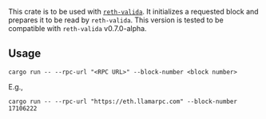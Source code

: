 This crate is to be used with [`reth-valida`](https://github.com/lita-xyz/reth-valida). It initializes a requested block and prepares it to be read by `reth-valida`. This version is tested to be compatible with `reth-valida` v0.7.0-alpha.

## Usage

```
cargo run -- --rpc-url "<RPC URL>" --block-number <block number>
```

E.g.,

```
cargo run -- --rpc-url "https://eth.llamarpc.com" --block-number 17106222
```
